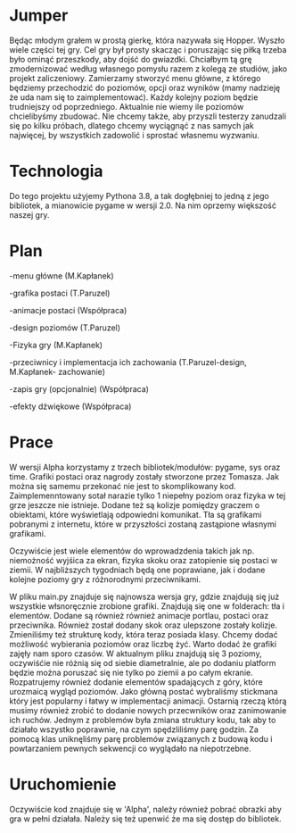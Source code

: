 # Jumper
Będąc młodym grałem w prostą gierkę, która nazywała się Hopper. Wyszło wiele części tej gry. Cel gry był prosty skacząc i poruszając się piłką trzeba było ominąć przeszkody, aby dojść do gwiazdki. Chciałbym tą grę zmodernizować według własnego pomysłu razem z kolegą ze studiów, jako projekt zaliczeniowy. 
Zamierzamy stworzyć menu główne, z którego będziemy przechodzić do poziomów, opcji oraz wyników (mamy nadzieję że uda nam się to zaimplementować). Każdy kolejny poziom będzie trudniejszy od poprzedniego. Aktualnie nie wiemy ile poziomów chcielibyśmy zbudować. Nie chcemy także, aby przyszli testerzy zanudzali się po kilku próbach, dlatego chcemy wyciągnąć z nas samych jak najwięcej, by wszystkich zadowolić i sprostać własnemu wyzwaniu. 

# Technologia
Do tego projektu użyjemy Pythona  3.8, a tak dogłębniej to jedną z jego bibliotek, a mianowicie pygame w wersji 2.0. Na nim oprzemy większość naszej gry.

# Plan

-menu główne (M.Kapłanek)

-grafika postaci (T.Paruzel)

-animacje postaci (Współpraca) 

-design poziomów (T.Paruzel)

-Fizyka gry (M.Kapłanek)

-przeciwnicy i implementacja ich zachowania (T.Paruzel-design, M.Kapłanek- zachowanie)  

-zapis gry (opcjonalnie) (Współpraca)

-efekty dźwiękowe (Współpraca)

# Prace

W wersji Alpha korzystamy z trzech bibliotek/modułów: pygame, sys oraz time. Grafiki postaci oraz nagrody zostały stworzone przez Tomasza.
Jak można się samemu przekonać nie jest to skomplikowany kod. Zaimplemenntowany sotał narazie tylko 1 niepełny poziom oraz fizyka w tej grze jeszcze nie istnieje.
Dodane też są kolizje pomiędzy graczem o obiektami, które wyświetlają odpowiedni komunikat. Tła są grafikami pobranymi z internetu, które w przyszłości zostaną zastąpione własnymi grafikami.

Oczywiście jest wiele elementów do wprowadzdenia takich jak np. niemożność wyjśica za ekran, fizyka skoku oraz zatopienie się postaci w ziemii. W najbliższych tygodniach będą one poprawiane, jak i dodane kolejne poziomy gry z różnorodnymi przeciwnikami. 

W pliku main.py znajduje się najnowsza wersja gry, gdzie znajdują się już wszystkie włsnoręcznie zrobione grafiki.
Znajdują się one w folderach: tła i elementów. Dodane są również również animacje portlau, postaci oraz przeciwnika.
Również został dodany skok oraz ulepszone zostały kolizje. Zmieniliśmy też strukturę kody, która teraz posiada klasy.
Chcemy dodać możliwość wybierania poziomów oraz liczbę żyć. Warto dodać że grafiki zajęły nam sporo czasów. W aktualnym
pliku znajdują się 3 poziomy, oczywiśćie nie różnią się od siebie diametralnie, ale po dodaniu platform będzie można 
poruszać się nie tylko po ziemii a po całym ekranie. Rozpatrujemy również dodanie elementów spadających z góry, które
urozmaicą wygląd poziomów. Jako główną postać wybraliśmy stickmana który jest popularny i łatwy w implementacji animacji.
Ostarnią rzeczą którą musimy również zrobić to dodanie nowych przecwników oraz zanimowanie ich ruchów. Jednym z problemów 
była zmiana struktury kodu, tak aby to działało wszystko poprawnie, na czym spędzliliśmy parę godzin. Za pomocą klas 
uniknęliśmy parę problemów związanych z budową kodu i powtarzaniem pewnych sekwencji co wyglądało na niepotrzebne.   


# Uruchomienie

Oczywiście kod znajduje się w 'Alpha', należy również pobrać obrazki aby gra w pełni działała. Należy się też upenwić że ma się dostęp do bibliotek.   
